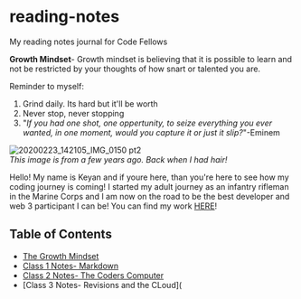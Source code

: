# reading-notes
My reading notes journal for Code Fellows

**Growth Mindset**- Growth mindset is believing that it is possible to learn and not be restricted by your thoughts of how snart or talented you are. 

Reminder to myself:
 1. Grind daily. Its hard but it'll be worth
 2. Never stop, never stopping 
 3. "*If you had one shot, one oppertunity, to seize everything you ever wanted, in one moment, would you capture it or just it slip?*"-Eminem 
 
 ![20200223_142105_IMG_0150 pt2](https://user-images.githubusercontent.com/108432978/191093711-737729fe-ab9c-4e25-8ccf-b2de102d12e6.png)  
*This image is from a few years ago. Back when I had hair!*

Hello! My name is Keyan and if youre here, than you're here to see how my coding journey is coming! I started my adult journey as an infantry rifleman in the Marine Corps and I am now on the road to be the best developer and web 3 participant I can be! You can find my work [HERE](https://github.com/Burmpf)!

## Table of Contents
* [The Growth Mindset](102/growth-mindset.md)
* [Class 1 Notes- Markdown](102/mardown-notes.md)
* [Class 2 Notes- The Coders Computer](102/day1class2.md)
* [Class 3 Notes- Revisions and the CLoud](
